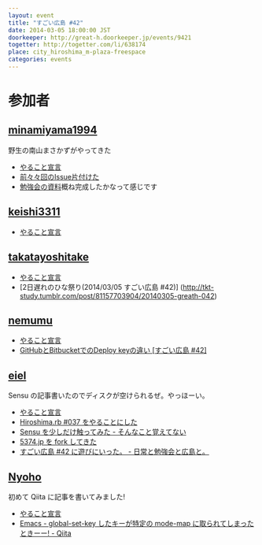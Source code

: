 ```yaml
---
layout: event
title: "すごい広島 #42"
date: 2014-03-05 18:00:00 JST
doorkeeper: http://great-h.doorkeeper.jp/events/9421
togetter: http://togetter.com/li/638174
place: city_hiroshima_m-plaza-freespace
categories: events
---
```


# 参加者


## [minamiyama1994](https://github.com/minamiyama1994)

野生の南山まさかずがやってきた

* [やること宣言](https://github.com/great-h/great-h.github.io/issues/723)
* [前々々回のIssue](https://github.com/great-h/great-h.github.io/issues/699)[片付けた](https://github.com/great-h/great-h.github.io/pull/757)
* [勉強会の資料](https://docs.google.com/presentation/d/1eNIjh_7hBD1R27Kg2-bD3nP_jGDmT8NepCx5xxIwDZA/edit?usp=sharing)概ね完成したかなって感じです

## [keishi3311](https://github.com/keishi3311)

* [やること宣言](https://github.com/great-h/great-h.github.io/issues/722)


## [takatayoshitake](http://twitter.com/takatayoshitake)

* [やること宣言](https://github.com/great-h/great-h.github.io/issues/732)
* [2日遅れのひな祭り(2014/03/05 すごい広島 #42)] (http://tkt-study.tumblr.com/post/81157703904/20140305-greath-042)


## [nemumu](https://github.com/nemumu)

* [やること宣言](https://github.com/great-h/great-h.github.io/issues/726)
* [GitHubとBitbucketでのDeploy keyの違い [すごい広島 #42]](http://nemumu.hateblo.jp/entry/2014/03/12/184610)


## [eiel](http://eiel.info/)

Sensu の記事書いたのでディスクが空けられるぜ。やっほーい。

* [やること宣言](https://github.com/great-h/great-h.github.io/issues/724)
* [Hiroshima.rb #037 をやることにした](http://hiroshimarb.doorkeeper.jp/events/9604)
* [Sensu を少しだけ触ってみた - そんなこと覚えてない](http://blog.eiel.info/blog/2014/03/05/sensu-abc/)
* [5374.jp を fork してきた](https://github.com/great-h/5374)
* [すごい広島 #42 に遊びにいった。 - 日常と勉強会と広島と。](http://eielh-life.tumblr.com/post/78657743488/42)


## [Nyoho](http://nyoho.jp/)

初めて Qiita に記事を書いてみました!

* [やること宣言](https://github.com/great-h/great-h.github.io/issues/731)
* [Emacs - global-set-key したキーが特定の mode-map に取られてしまったときーー! - Qiita](http://qiita.com/NeXTSTEP2OSX/items/ad3f2cef84f88690ddb1)
